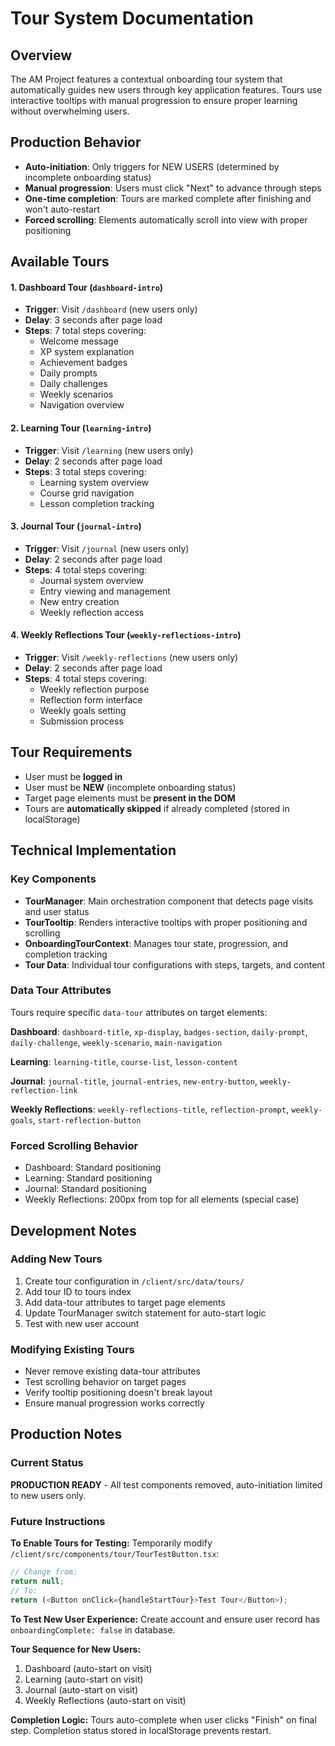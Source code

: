 # Tour System Documentation

## Overview
The AM Project features a contextual onboarding tour system that automatically guides new users through key application features. Tours use interactive tooltips with manual progression to ensure proper learning without overwhelming users.

## Production Behavior
- **Auto-initiation**: Only triggers for NEW USERS (determined by incomplete onboarding status)
- **Manual progression**: Users must click "Next" to advance through steps
- **One-time completion**: Tours are marked complete after finishing and won't auto-restart
- **Forced scrolling**: Elements automatically scroll into view with proper positioning

## Available Tours

#### 1. Dashboard Tour (`dashboard-intro`)
- **Trigger**: Visit `/dashboard` (new users only)
- **Delay**: 3 seconds after page load
- **Steps**: 7 total steps covering:
  - Welcome message
  - XP system explanation  
  - Achievement badges
  - Daily prompts
  - Daily challenges
  - Weekly scenarios
  - Navigation overview

#### 2. Learning Tour (`learning-intro`) 
- **Trigger**: Visit `/learning` (new users only)
- **Delay**: 2 seconds after page load
- **Steps**: 3 total steps covering:
  - Learning system overview
  - Course grid navigation
  - Lesson completion tracking

#### 3. Journal Tour (`journal-intro`)
- **Trigger**: Visit `/journal` (new users only)
- **Delay**: 2 seconds after page load
- **Steps**: 4 total steps covering:
  - Journal system overview
  - Entry viewing and management
  - New entry creation
  - Weekly reflection access

#### 4. Weekly Reflections Tour (`weekly-reflections-intro`)
- **Trigger**: Visit `/weekly-reflections` (new users only)
- **Delay**: 2 seconds after page load
- **Steps**: 4 total steps covering:
  - Weekly reflection purpose
  - Reflection form interface
  - Weekly goals setting
  - Submission process

## Tour Requirements
- User must be **logged in**
- User must be **NEW** (incomplete onboarding status)
- Target page elements must be **present in the DOM**
- Tours are **automatically skipped** if already completed (stored in localStorage)

## Technical Implementation

### Key Components
- **TourManager**: Main orchestration component that detects page visits and user status
- **TourTooltip**: Renders interactive tooltips with proper positioning and scrolling
- **OnboardingTourContext**: Manages tour state, progression, and completion tracking
- **Tour Data**: Individual tour configurations with steps, targets, and content

### Data Tour Attributes
Tours require specific `data-tour` attributes on target elements:

**Dashboard**: `dashboard-title`, `xp-display`, `badges-section`, `daily-prompt`, `daily-challenge`, `weekly-scenario`, `main-navigation`

**Learning**: `learning-title`, `course-list`, `lesson-content`

**Journal**: `journal-title`, `journal-entries`, `new-entry-button`, `weekly-reflection-link`

**Weekly Reflections**: `weekly-reflections-title`, `reflection-prompt`, `weekly-goals`, `start-reflection-button`

### Forced Scrolling Behavior
- Dashboard: Standard positioning
- Learning: Standard positioning  
- Journal: Standard positioning
- Weekly Reflections: 200px from top for all elements (special case)

## Development Notes

### Adding New Tours
1. Create tour configuration in `/client/src/data/tours/`
2. Add tour ID to tours index
3. Add data-tour attributes to target page elements
4. Update TourManager switch statement for auto-start logic
5. Test with new user account

### Modifying Existing Tours
- Never remove existing data-tour attributes
- Test scrolling behavior on target pages
- Verify tooltip positioning doesn't break layout
- Ensure manual progression works correctly

## Production Notes

### Current Status
**PRODUCTION READY** - All test components removed, auto-initiation limited to new users only.

### Future Instructions

**To Enable Tours for Testing:**
Temporarily modify `/client/src/components/tour/TourTestButton.tsx`:
```javascript
// Change from:
return null;
// To:
return (<Button onClick={handleStartTour}>Test Tour</Button>);
```

**To Test New User Experience:**
Create account and ensure user record has `onboardingComplete: false` in database.

**Tour Sequence for New Users:**
1. Dashboard (auto-start on visit)
2. Learning (auto-start on visit)  
3. Journal (auto-start on visit)
4. Weekly Reflections (auto-start on visit)

**Completion Logic:**
Tours auto-complete when user clicks "Finish" on final step. Completion status stored in localStorage prevents restart.